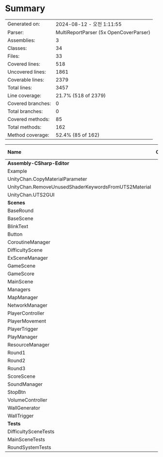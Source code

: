 ﻿# Summary
|||
|:---|:---|
| Generated on: | 2024-08-12 - 오전 1:11:55 |
| Parser: | MultiReportParser (5x OpenCoverParser) |
| Assemblies: | 3 |
| Classes: | 34 |
| Files: | 33 |
| Covered lines: | 518 |
| Uncovered lines: | 1861 |
| Coverable lines: | 2379 |
| Total lines: | 3457 |
| Line coverage: | 21.7% (518 of 2379) |
| Covered branches: | 0 |
| Total branches: | 0 |
| Covered methods: | 85 |
| Total methods: | 162 |
| Method coverage: | 52.4% (85 of 162) |

|**Name**|**Covered**|**Uncovered**|**Coverable**|**Total**|**Line coverage**|**Covered**|**Total**|**Branch coverage**|**Covered**|**Total**|**Method coverage**|
|:---|---:|---:|---:|---:|---:|---:|---:|---:|---:|---:|---:|
|**Assembly-CSharp-Editor**|**102**|**1625**|**1727**|**2212**|**5.9%**|**0**|**0**|****|**2**|**45**|**4.4%**|
|Example|0|30|30|54|0%|0|0||0|1|0%|
|UnityChan.CopyMaterialParameter|0|59|59|96|0%|0|0||0|5|0%|
|UnityChan.RemoveUnusedShaderKeywordsFromUTS2Material|0|74|74|118|0%|0|0||0|5|0%|
|UnityChan.UTS2GUI|102|1462|1564|1944|6.5%|0|0||2|34|5.8%|
|**Scenes**|**348**|**202**|**550**|**1238**|**63.2%**|**0**|**0**|****|**74**|**103**|**71.8%**|
|BaseRound|8|14|22|43|36.3%|0|0||2|2|100%|
|BaseScene|14|0|14|31|100%|0|0||5|5|100%|
|BlinkText|1|4|5|13|20%|0|0||1|2|50%|
|Button|3|17|20|39|15%|0|0||1|5|20%|
|CoroutineManager|3|3|6|16|50%|0|0||1|2|50%|
|DifficultyScene|7|0|7|16|100%|0|0||1|1|100%|
|ExSceneManager|10|1|11|28|90.9%|0|0||2|3|66.6%|
|GameScene|22|3|25|59|88%|0|0||5|5|100%|
|GameScore|0|33|33|58|0%|0|0||0|4|0%|
|MainScene|6|3|9|20|66.6%|0|0||2|2|100%|
|Managers|35|0|35|64|100%|0|0||14|14|100%|
|MapManager|7|0|7|21|100%|0|0||2|2|100%|
|NetworkManager|4|8|12|36|33.3%|0|0||2|5|40%|
|PlayerController|9|32|41|76|21.9%|0|0||3|6|50%|
|PlayerMovement|49|0|49|79|100%|0|0||4|4|100%|
|PlayerTrigger|3|14|17|31|17.6%|0|0||1|2|50%|
|PlayManager|2|0|2|10|100%|0|0||3|3|100%|
|ResourceManager|20|3|23|43|86.9%|0|0||2|2|100%|
|Round1|22|1|23|84|95.6%|0|0||3|3|100%|
|Round2|10|0|10|84|100%|0|0||2|2|100%|
|Round3|20|0|20|84|100%|0|0||4|4|100%|
|ScoreScene|5|0|5|18|100%|0|0||1|1|100%|
|SoundManager|68|9|77|137|88.3%|0|0||6|10|60%|
|StopBtn|3|19|22|38|13.6%|0|0||1|3|33.3%|
|VolumeController|4|3|7|20|57.1%|0|0||1|2|50%|
|WallGenerator|12|18|30|52|40%|0|0||4|5|80%|
|WallTrigger|1|17|18|38|5.5%|0|0||1|4|25%|
|**Tests**|**68**|**34**|**102**|**175**|**66.6%**|**0**|**0**|****|**9**|**14**|**64.2%**|
|DifficultySceneTests|15|0|15|46|100%|0|0||2|2|100%|
|MainSceneTests|13|0|13|38|100%|0|0||2|2|100%|
|RoundSystemTests|40|34|74|91|54%|0|0||5|10|50%|

